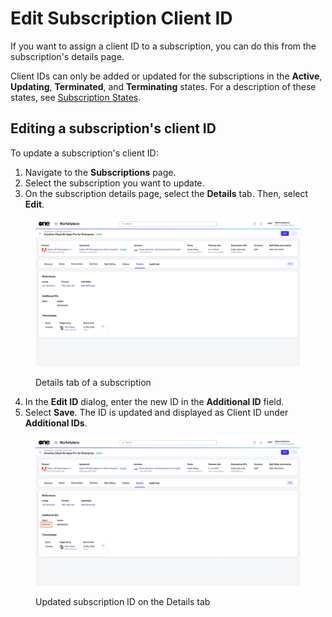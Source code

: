 # Edit Subscription Client ID

If you want to assign a client ID to a subscription, you can do this from the subscription's details page.&#x20;

Client IDs can only be added or updated for the subscriptions in the **Active**, **Updating**, **Terminated**, and **Terminating** states. For a description of these states, see [Subscription States](subscription-states.md).

## Editing a subscription's client ID

To update a subscription's client ID:

1. Navigate to the **Subscriptions** page.
2. Select the subscription you want to update.
3. On the subscription details page, select the **Details** tab. Then, select **Edit**.&#x20;

<figure><img src="../../../.gitbook/assets/subscription_details_tab.png" alt=""><figcaption><p>Details tab of a subscription</p></figcaption></figure>

4. In the **Edit ID** dialog, enter the new ID in the **Additional ID** field.&#x20;
5. Select **Save**. The ID is updated and displayed as Client ID under **Additional IDs**.&#x20;

<figure><img src="../../../.gitbook/assets/subscription_additional_ID.png" alt=""><figcaption><p>Updated subscription ID on the Details tab</p></figcaption></figure>
